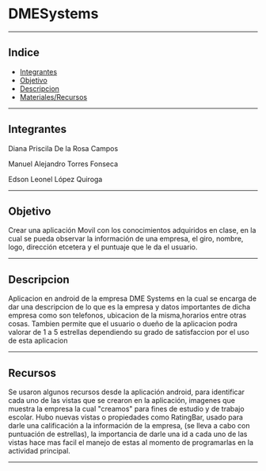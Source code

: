 # DMESystems
***
## Indice
+ [Integrantes](#integrantes)
+ [Objetivo](#Objetivo)
+ [Descripcion](#descripcion)
+ [Materiales/Recursos](#Recursos)

***
## Integrantes
Diana Priscila De la Rosa Campos

Manuel Alejandro Torres Fonseca 

Edson Leonel López Quiroga

***
## Objetivo
Crear una aplicación Movil con los conocimientos adquiridos en clase, en la cual se pueda observar la información de una empresa, el giro, nombre, logo, dirección etcetera y el puntuaje que le da el usuario.

***
## Descripcion
Aplicacion en android de la empresa DME Systems en la cual se encarga de dar una descripcion de lo que es la empresa y datos importantes de dicha empresa como son telefonos, ubicacion de la misma,horarios entre otras cosas. Tambien permite que el usuario o dueño de la aplicacion podra valorar de 1 a 5 estrellas dependiendo su grado de satisfaccion por el uso de esta aplicacion

***
## Recursos
Se usaron algunos recursos desde la aplicación android, para identificar cada uno de las vistas que se crearon en la aplicación, imagenes que muestra la empresa la cual "creamos" para fines de estudio y de trabajo escolar. Hubo nuevas vistas o propiedades como RatingBar, usado para darle una calificación a la información de la empresa, (se lleva a cabo con puntuación de estrellas), la importancia de darle una id a cada uno de las vistas hace mas facil el manejo de estas al momento de programarlas en la actividad principal.
***



